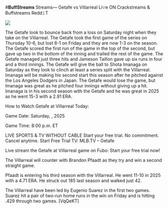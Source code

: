 #𝐁𝐮𝐟𝐟𝐒𝐭𝐫𝐞𝐚𝐦𝐬 Streams— Getafe vs Villarreal Li𝚟e ON Crackstreams & Buffstreams Redd𝚒T  
  
  
[![](https://i.imgur.com/qSNzIqt.png)](https://movie.rssnews.media/yEemdEDlh.php)  
  
The Getafe look to bounce back from a loss on Saturday night when they take on the Villarreal. The Getafe took the first game of the series on Thursday 10-6, but lost 8-1 on Friday and they are now 1-3 on the season. The Getafe scored the first run of the game in the top of the second, but gave up two in the bottom of the inning and trailed the rest of the game. The Getafe managed just three hits and Jameson Taillon gave up six runs in four and a third innings. The Getafe will give the ball to Shota Imanaga on Saturday as they look to clinch at least a series split with the Villarreal. Imanaga will be making his second start this season after he pitched against the Los Angeles Dodgers in Japan. The Getafe would lose the game, but Imanaga was great as he pitched four innings without giving up a hit. Imanaga is in his second season with the Getafe and he was great in 2025 as he went 15-3 with a 2.91 ERA.

How to Watch Getafe at Villarreal Today:

Game Date: Saturday, , 2025

Game Time: 8:00 p.m. ET

LIVE SPORTS & TV WITHOUT CABLE
Start your free trial. No commitment. Cancel anytime.
Start Free Trial
TV: MLB.TV – Getafe

Live stream the Getafe at Villarreal game on Fubo: Start your free trial now!

The Villarreal will counter with Brandon Pfaadt as they try and win a second straight game.

Pfaadt is entering his third season with the Villarreal. He went 11-10 in 2025 with a 4.71 ERA. He struck out 185 last season and walked just 42.

The Villarreal have been led by Eugenio Suarez in the first two games. Suarez hit a pair of two-run home runs in the win on Friday and is hitting .429 through two games. [VqQeKT]